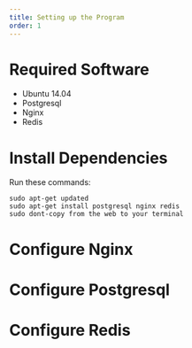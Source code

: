 ```yaml
---
title: Setting up the Program
order: 1
---
```


# Required Software

- Ubuntu 14.04
- Postgresql
- Nginx
- Redis

# Install Dependencies

Run these commands:

```
sudo apt-get updated
sudo apt-get install postgresql nginx redis
sudo dont-copy from the web to your terminal
```

# Configure Nginx

# Configure Postgresql

# Configure Redis
